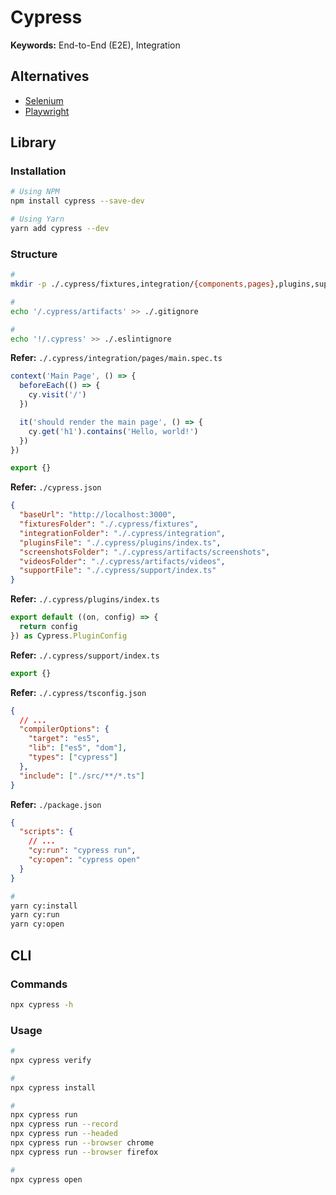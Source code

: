 # Cypress

<!--
https://github.com/samisbakedham/interface/tree/main/cypress

https://linkedin.com/learning/end-to-end-javascript-testing-with-cypress-io/test-automation-with-javascript
https://app.pluralsight.com/library/courses/cypress-end-to-end-javascript-testing/table-of-contents
https://app.pluralsight.com/library/courses/vue-cypress-end-to-end-testing/table-of-contents

https://app.pluralsight.com/library/courses/js-friends-session-02/table-of-contents
https://app.pluralsight.com/library/courses/codemash-session-01/table-of-contents
-->

**Keywords:** End-to-End (E2E), Integration

## Alternatives

- [Selenium](/selenium/README.md)
- [Playwright](/playwright.md)

## Library

### Installation

```sh
# Using NPM
npm install cypress --save-dev

# Using Yarn
yarn add cypress --dev
```

### Structure

```sh
#
mkdir -p ./.cypress/fixtures,integration/{components,pages},plugins,support}

#
echo '/.cypress/artifacts' >> ./.gitignore

#
echo '!/.cypress' >> ./.eslintignore
```

**Refer:** `./.cypress/integration/pages/main.spec.ts`

```ts
context('Main Page', () => {
  beforeEach(() => {
    cy.visit('/')
  })

  it('should render the main page', () => {
    cy.get('h1').contains('Hello, world!')
  })
})

export {}
```

**Refer:** `./cypress.json`

```json
{
  "baseUrl": "http://localhost:3000",
  "fixturesFolder": "./.cypress/fixtures",
  "integrationFolder": "./.cypress/integration",
  "pluginsFile": "./.cypress/plugins/index.ts",
  "screenshotsFolder": "./.cypress/artifacts/screenshots",
  "videosFolder": "./.cypress/artifacts/videos",
  "supportFile": "./.cypress/support/index.ts"
}
```

**Refer:** `./.cypress/plugins/index.ts`

```ts
export default ((on, config) => {
  return config
}) as Cypress.PluginConfig
```

**Refer:** `./.cypress/support/index.ts`

```ts
export {}
```

**Refer:** `./.cypress/tsconfig.json`

```json
{
  // ...
  "compilerOptions": {
    "target": "es5",
    "lib": ["es5", "dom"],
    "types": ["cypress"]
  },
  "include": ["./src/**/*.ts"]
}
```

**Refer:** `./package.json`

```json
{
  "scripts": {
    // ...
    "cy:run": "cypress run",
    "cy:open": "cypress open"
  }
}
```

```sh
#
yarn cy:install
yarn cy:run
yarn cy:open
```

## CLI

### Commands

```sh
npx cypress -h
```

### Usage

```sh
#
npx cypress verify

#
npx cypress install

#
npx cypress run
npx cypress run --record
npx cypress run --headed
npx cypress run --browser chrome
npx cypress run --browser firefox

#
npx cypress open
```
